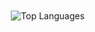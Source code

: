 <body style="display: flex; justify-content: center; align-items: center; min-height: 100vh; margin: 0;">
  <div class="stats-cards" style="display: flex; flex-wrap: wrap; justify-content: center; align-items: flex-start; gap: 16px; margin-top: 20px; /* 필요하다면 여기에 너비 지정 */">
    <img src="https://github-readme-stats.vercel.app/api/top-langs/?username=jungwon-csc&layout=compact&theme=transparent" alt="Top Languages" />
  </div>
</body>
